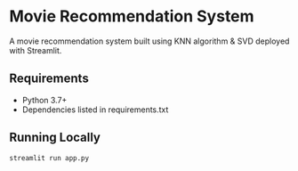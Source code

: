 # Movie Recommendation System

A movie recommendation system built using KNN algorithm & SVD deployed with Streamlit.

## Requirements
- Python 3.7+
- Dependencies listed in requirements.txt

## Running Locally
```bash
streamlit run app.py
```
